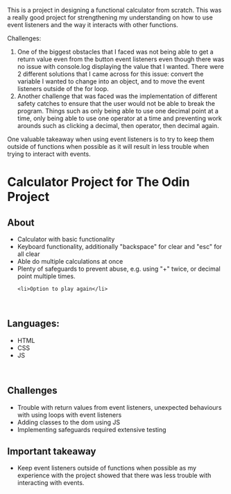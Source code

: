 This is a project in designing a functional calculator from scratch. This was a really good project for strengthening my understanding on how to use event listeners and the way it interacts with other functions.

Challenges: 
1. One of the biggest obstacles that I faced was not being able to get a return value even from the button event listeners even though there was no issue with console.log displaying the value that I wanted. There were 2 different solutions that I came across for this issue: convert the variable I wanted to change into an object, and to move the event listeners outside of the for loop.
2. Another challenge that was faced was the implementation of different safety catches to ensure that the user would not be able to break the program. Things such as only being able to use one decimal point at a time, only being able to use one operator at a time and preventing work arounds such as clicking a decimal, then operator, then decimal again.


One valuable takeaway when using event listeners is to try to keep them outside of functions when possible as it will result in less trouble when trying to interact with events.



<h1>Calculator Project for The Odin Project </h1>

<h2>About</h2>
<ul>
    <li>Calculator with basic functionality</li>
    <li>Keyboard functionality, additionally "backspace" for clear and "esc" for all clear</li>
    <li>Able do multiple calculations at once</li>
    <li>Plenty of safeguards to prevent abuse, e.g. using "+" twice, or decimal point multiple times. </li>
    
    <li>Option to play again</li>
</ul>
<br>
<h2>Languages:</h2>
<ul>
    <li>HTML</li>
    <li>CSS</li>
    <li>JS</li>
</ul>
<br>
<h2>Challenges</h2>
<ul>
    <li>Trouble with return values from event listeners, unexpected behaviours with using loops with event listeners</li>
    <li>Adding classes to the dom using JS</li>
    <li>Implementing safeguards required extensive testing</li>
</ul>
<h2>Important takeaway</h2>
<ul>
    <li>Keep event listeners outside of functions when possible as my experience with the project showed that there was less trouble with interacting with events.</li>
</ul>